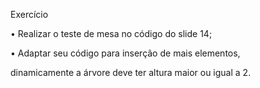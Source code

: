 Exercício

• Realizar o teste de mesa no código do slide 14;

• Adaptar seu código para inserção de mais elementos,

dinamicamente a árvore deve ter altura maior ou igual a 2.
